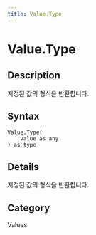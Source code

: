 ```yaml
---
title: Value.Type
---
```


# Value.Type


## Description

지정된 값의 형식을 반환합니다.


## Syntax

```powerquery
Value.Type(
    value as any
) as type
```


## Details

지정된 값의 형식을 반환합니다.



## Category
Values
